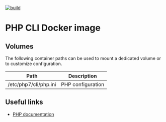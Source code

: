 [![build](https://github.com/fab-infra/docker-php-cli/actions/workflows/build.yml/badge.svg)](https://github.com/fab-infra/docker-php-cli/actions/workflows/build.yml)

# PHP CLI Docker image

## Volumes

The following container paths can be used to mount a dedicated volume or to customize configuration.

| Path | Description |
| ---- | ----------- |
| /etc/php7/cli/php.ini | PHP configuration |

## Useful links

- [PHP documentation](https://www.php.net/manual/en/)
